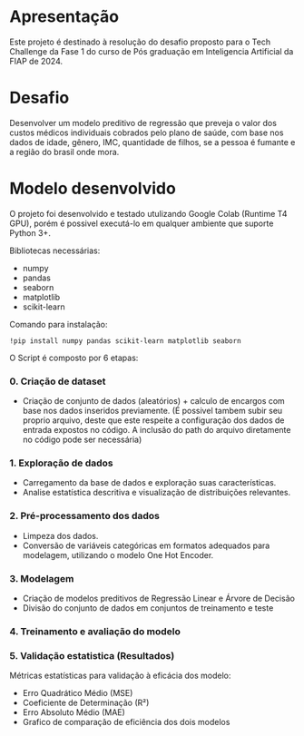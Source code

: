 # Apresentação

Este projeto é destinado à resolução do desafio proposto para o Tech Challenge da Fase 1 do curso de Pós graduação em Inteligencia Artificial da FIAP de 2024.

# Desafio

Desenvolver um modelo preditivo de regressão que preveja o valor dos custos médicos individuais cobrados pelo plano de saúde, com base nos dados de idade, gênero, IMC, quantidade de filhos, se a pessoa é fumante e a região do brasil onde mora.

# Modelo desenvolvido

O projeto foi desenvolvido e testado utulizando Google Colab (Runtime T4 GPU), porém é possivel executá-lo em qualquer ambiente que suporte Python 3+.

Bibliotecas necessárias:

- numpy
- pandas
- seaborn
- matplotlib
- scikit-learn

Comando para instalação:

`!pip install numpy pandas scikit-learn matplotlib seaborn`

O Script é composto por 6 etapas:

### 0. Criação de dataset
*   Criação de conjunto de dados (aleatórios) + calculo de encargos com base nos dados inseridos previamente. (É possivel tambem subir seu proprio arquivo, deste que este respeite a configuração dos dados de entrada expostos no código. A inclusão do path do arquivo diretamente no código pode ser necessária)
### 1. Exploração de dados
*   Carregamento da base de dados e exploração suas características.           
*   Analise estatística descritiva e visualização de distribuições relevantes.
### 2. Pré-processamento dos dados
* Limpeza dos dados.
* Conversão de variáveis categóricas em formatos adequados para modelagem, utilizando o modelo One Hot Encoder.
### 3. Modelagem
* Criação de modelos preditivos de Regressão Linear e Árvore de Decisão
* Divisão do conjunto de dados em conjuntos de treinamento e teste
### 4. Treinamento e avaliação do modelo
### 5. Validação estatistica (Resultados)
Métricas estatísticas para validação à eficácia dos modelo:
* Erro Quadrático Médio (MSE)
* Coeficiente de Determinação (R²)
* Erro Absoluto Médio (MAE)
* Grafico de comparação de eficiência dos dois modelos
